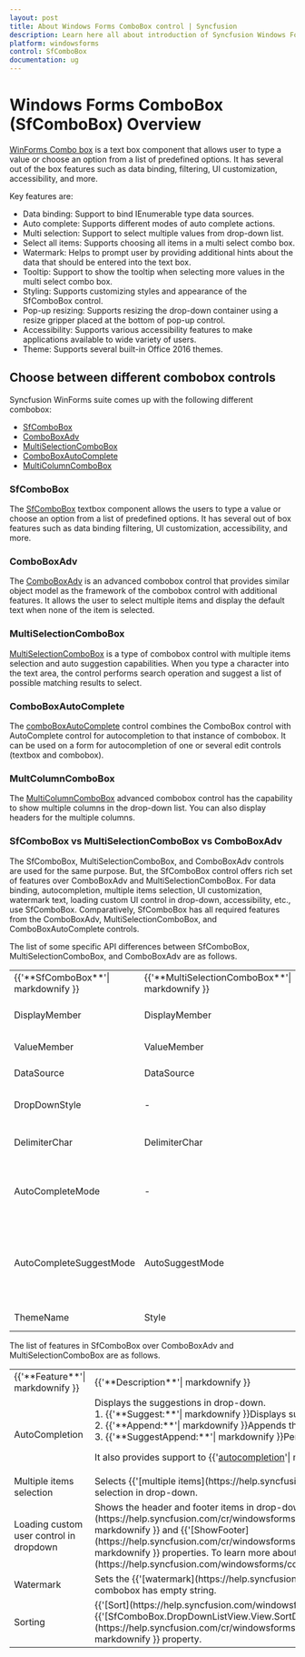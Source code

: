 ```yaml
---
layout: post
title: About Windows Forms ComboBox control | Syncfusion
description: Learn here all about introduction of Syncfusion Windows Forms ComboBox (SfComboBox) control and more details.
platform: windowsforms
control: SfComboBox
documentation: ug
---
```


# Windows Forms ComboBox (SfComboBox) Overview

[WinForms Combo box](https://www.syncfusion.com/winforms-ui-controls/combobox) is a text box component that allows user to type a value or choose an option from a list of predefined options. It has several out of the box features such as data binding, filtering, UI customization, accessibility, and more.

Key features are:

* Data binding: Support to bind IEnumerable type data sources.
* Auto complete: Supports different modes of auto complete actions.
* Multi selection: Support to select multiple values from drop-down list.
* Select all items: Supports choosing all items in a multi select combo box.
* Watermark: Helps to prompt user by providing additional hints about the data that should be entered into the text box.
* Tooltip: Support to show the tooltip when selecting more values in the multi select combo box.
* Styling: Supports customizing styles and appearance of the SfComboBox control.
* Pop-up resizing: Supports resizing the drop-down container using a resize gripper placed at the bottom of pop-up control.
* Accessibility:  Supports various accessibility features to make applications available to wide variety of users. 
* Theme: Supports several built-in Office 2016 themes.


## Choose between different combobox controls

Syncfusion WinForms suite comes up with the following different combobox:

* [SfComboBox](https://www.syncfusion.com/winforms-ui-controls/combobox)
* [ComboBoxAdv](https://help.syncfusion.com/windowsforms/classic/combobox/overview)
* [MultiSelectionComboBox](https://www.syncfusion.com/winforms-ui-controls/multicolumn-combobox)
* [ComboBoxAutoComplete](https://help.syncfusion.com/windowsforms/classic/autocomplete/overview )
* [MultiColumnComboBox](https://www.syncfusion.com/winforms-ui-controls/multicolumn-combobox)

### SfComboBox

The [SfComboBox](https://help.syncfusion.com/windowsforms/combobox/overview) textbox component allows the users to type a value or choose an option from a list of predefined options. It has several out of box features such as data binding filtering, UI customization, accessibility, and more.

### ComboBoxAdv

The [ComboBoxAdv](https://help.syncfusion.com/windowsforms/classic/combobox/overview ) is an advanced combobox control that provides similar object model as the framework of the combobox control with additional features. It allows the user to select multiple items and display the default text when none of the item is selected.

### MultiSelectionComboBox

[MultiSelectionComboBox](https://help.syncfusion.com/windowsforms/classic/multiselectioncombobox/overview ) is a type of combobox control with multiple items selection and auto suggestion capabilities. When you type a character into the text area, the control performs search operation and suggest a list of possible matching results to select.

### ComboBoxAutoComplete

The [comboBoxAutoComplete](https://help.syncfusion.com/windowsforms/classic/autocomplete/overview ) control combines the ComboBox control with AutoComplete control for autocompletion to that instance of combobox. It can be used on a form for autocompletion of one or several edit controls (textbox and combobox). 

### MultColumnComboBox

The [MultiColumnComboBox](https://help.syncfusion.com/windowsforms/multicolumn-combobox/overview ) advanced combobox control has the capability to show multiple columns in the drop-down list. You can also display headers for the multiple columns.

### SfComboBox vs MultiSelectionComboBox vs ComboBoxAdv

The SfComboBox, MultiSelectionComboBox, and ComboBoxAdv controls are used for the same purpose. But, the SfComboBox control offers rich set of features over ComboBoxAdv and MultiSelectionComboBox. For data binding, autocompletion, multiple items selection, UI customization, watermark text, loading custom UI control in drop-down, accessibility, etc., use SfComboBox. Comparatively, SfComboBox has all required features from the ComboBoxAdv, MultiSelectionComboBox, and ComboBoxAutoComplete controls.

The list of some specific API differences between SfComboBox, MultiSelectionComboBox, and ComboBoxAdv are as follows.

<table>
<tr>
<td>
{{'**SfComboBox**'| markdownify }}
</td>
<td>
{{'**MultiSelectionComboBox**'| markdownify }}
</td>
<td>
{{'**ComboBoxAdv**'| markdownify }}
</td>
<td>
{{'**Description**'| markdownify }}
</td>
</tr>
<tr>
<td>
DisplayMember
</td>
<td>
DisplayMember
</td>
<td>
DisplayMember
</td>
<td>
Displays the underlying datasource.
</td>
</tr>
<tr>
<td>
ValueMember
</td>
<td>
ValueMember
</td>
<td>
ValueMember
</td>
<td>
Used as actual value of the items.
</td>
</tr>
<tr>
<td>
DataSource
</td>
<td>
DataSource
</td>
<td>
DataSource
</td>
<td>
Displays the bounded data.
</td>
</tr>
<tr>
<td>
DropDownStyle
</td>
<td>
-
</td>
<td>
DropDownStyle
</td>
<td>
Sets the value that specifies editing style of combobox.
</td>
</tr>
<tr>
<td>
DelimiterChar
</td>
<td>
DelimiterChar
</td>
<td>
-
</td>
<td>
Separates multiple selected items in the selected combobox.
</td>
</tr>
<tr>
<td>
AutoCompleteMode
</td>
<td>
-
</td>
<td>
AutoComplete
</td>
<td>
Sets the auto complete mode for SfComboBox and functionality for ComboBoxAdv.
</td>
</tr>
<tr>
<td>
AutoCompleteSuggestMode
</td>
<td>
AutoSuggestMode
</td>
<td>
-
</td>
<td>
Sets the mode for suggesting the drop-down list of AutoComplete Suggest and SuggestAppend modes.
</td>
</tr>
<tr>
<td>
ThemeName
</td>
<td>
Style
</td>
<td>
Style
</td>
<td>
Applies visual styles.
</td>
</tr>
</table>

The list of features in SfComboBox over ComboBoxAdv and MultiSelectionComboBox are as follows.

<table>
<tr>
<td>
{{'**Feature**'| markdownify }}
</td>
<td>
{{'**Description**'| markdownify }}
</td>
</tr>
<tr>
<td>
AutoCompletion
</td>
<td>
Displays the suggestions in drop-down.<br/>
1. {{'**Suggest:**'| markdownify }}Displays suggestion in the drop-down list.<br/>
2. {{'**Append:**'| markdownify }}Appends the first suggestion to text.<br/>
3. {{'**SuggestAppend:**'| markdownify }}Performs both ways.<br/>

It also provides support to {{'[autocompletion](https://help.syncfusion.com/windowsforms/combobox/autocomplete )'| markdownify }} based on case sensitivity.

</td>
</tr>
<tr>
<td>
Multiple items selection
</td>
<td>
Selects {{'[multiple items](https://help.syncfusion.com/windowsforms/combobox/selection#multi-selection )'| markdownify }} using the checkbox selection in drop-down.

</td>
</tr>
<tr>
<td>
Loading custom user control in dropdown
</td>
<td>
Shows the header and footer items in drop-down by enabling the {{'[ShowHeader](https://help.syncfusion.com/cr/windowsforms/Syncfusion.WinForms.ListView.SfListView.html#Syncfusion_WinForms_ListView_SfListView_ShowHeader)'| markdownify }} and {{'[ShowFooter](https://help.syncfusion.com/cr/windowsforms/Syncfusion.WinForms.ListView.SfListView.html#Syncfusion_WinForms_ListView_SfListView_ShowFooter)'| markdownify }} properties. To learn more about loading custom user control, refer to {{'[here](https://help.syncfusion.com/windowsforms/combobox/dropdown#load-custom-control-in-drop-down)'| markdownify }}.

</td>
</tr>
<tr>
<td>
Watermark
</td>
<td>
Sets the {{'[watermark](https://help.syncfusion.com/windowsforms/combobox/watermark )'| markdownify }} text to display hint in the editor portion when combobox has empty string.

</td>
</tr>
<tr>
<td>
Sorting
</td>
<td>
{{'[Sort](https://help.syncfusion.com/windowsforms/combobox/sorting )'| markdownify }} the data either in ascending or descending order using the {{'[SfComboBox.DropDownListView.View.SortDescriptors](https://help.syncfusion.com/cr/windowsforms/Syncfusion.DataSource.DataSource.html#Syncfusion_DataSource_DataSource_SortDescriptors)'| markdownify }} property.

</td>
</tr>
</table>
